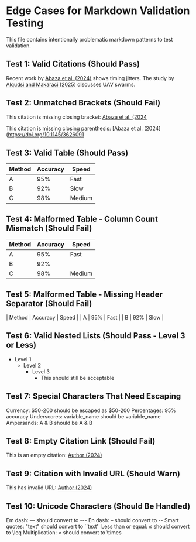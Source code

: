 # Edge Cases for Markdown Validation Testing

This file contains intentionally problematic markdown patterns to test validation.

## Test 1: Valid Citations (Should Pass)

Recent work by [Abaza et al. (2024)](https://doi.org/10.1145/3626091) shows timing jitters.
The study by [Alqudsi and Makaraci (2025)](https://doi.org/10.1234/example) discusses UAV swarms.

## Test 2: Unmatched Brackets (Should Fail)

This citation is missing closing bracket: [Abaza et al. (2024](https://doi.org/10.1145/3626091)

This citation is missing closing parenthesis: [Abaza et al. (2024](https://doi.org/10.1145/3626091

## Test 3: Valid Table (Should Pass)

| Method | Accuracy | Speed  |
|--------|----------|--------|
| A      | 95%      | Fast   |
| B      | 92%      | Slow   |
| C      | 98%      | Medium |

## Test 4: Malformed Table - Column Count Mismatch (Should Fail)

| Method | Accuracy | Speed  |
|--------|----------|--------|
| A      | 95%      | Fast   |
| B      | 92%      |        |  <!-- Missing Speed column -->
| C      | 98%      | Medium | Extra |  <!-- Extra column -->

## Test 5: Malformed Table - Missing Header Separator (Should Fail)

| Method | Accuracy | Speed  |
| A      | 95%      | Fast   |
| B      | 92%      | Slow   |

## Test 6: Valid Nested Lists (Should Pass - Level 3 or Less)

- Level 1
  - Level 2
    - Level 3
      - This should still be acceptable

## Test 7: Special Characters That Need Escaping

Currency: $50-200 should be escaped as \$50-200
Percentages: 95% accuracy
Underscores: variable_name should be variable\_name
Ampersands: A & B should be A \& B

## Test 8: Empty Citation Link (Should Fail)

This is an empty citation: [Author (2024)]()

## Test 9: Citation with Invalid URL (Should Warn)

This has invalid URL: [Author (2024)](not-a-valid-url)

## Test 10: Unicode Characters (Should Be Handled)

Em dash: — should convert to ---
En dash: – should convert to --
Smart quotes: "text" should convert to ``text''
Less than or equal: ≤ should convert to \leq
Multiplication: × should convert to \times
